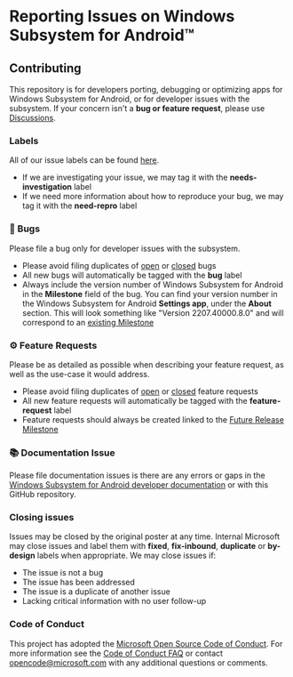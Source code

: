 ﻿# Reporting Issues on Windows Subsystem for Android™️

## Contributing

This repository is for developers porting, debugging or optimizing apps for Windows Subsystem for Android, or for developer issues with the subsystem. If your concern isn't a **bug or feature request**, please use [Discussions](https://github.com/microsoft/WSA/discussions). 

### Labels

All of our issue labels can be found [here](https://github.com/microsoft/WSA/labels).
- If we are investigating your issue, we may tag it with the **needs-investigation** label
- If we need more information about how to reproduce your bug, we may tag it with the **need-repro** label

### 🐛 Bugs

Please file a bug only for developer issues with the subsystem.

- Please avoid filing duplicates of [open](https://github.com/microsoft/WSA/issues?q=is%3Aopen+is%3Aissue+label%3Abug) or [closed](https://github.com/microsoft/WSA/issues?q=is%3Aissue+is%3Aclosed+label%3Abug) bugs
- All new bugs will automatically be tagged with the **bug** label
- Always include the version number of Windows Subsystem for Android in the **Milestone** field of the bug. You can find your version number in the Windows Subsystem for Android **Settings app**, under the **About** section. This will look something like "Version  2207.40000.8.0" and will correspond to an [existing Milestone](https://github.com/microsoft/WSA/milestone/6)

### ⚙️ Feature Requests

Please be as detailed as possible when describing your feature request, as well as the use-case it would address.

- Please avoid filing duplicates of [open](https://github.com/microsoft/WSA/issues?q=is%3Aopen+is%3Aissue+label%3Afeature-request) or [closed](https://github.com/microsoft/WSA/issues?q=is%3Aissue+is%3Aclosed+label%3Afeature-request) feature requests
- All new feature requests will automatically be tagged with the **feature-request** label
- Feature requests should always be created linked to the [Future Release Milestone](https://github.com/microsoft/WSA/milestone/8)


### 📚 Documentation Issue

Please file documentation issues is there are any errors or gaps in the [Windows Subsystem for Android developer documentation](https://docs.microsoft.com/windows/android/wsa) or with this GitHub repository.

### Closing issues

Issues may be closed by the original poster at any time. Internal Microsoft may close issues and label them with **fixed**, **fix-inbound**, **duplicate** or **by-design** labels when appropriate. We may close issues if:
*  The issue is not a bug
*  The issue has been addressed
*  The issue is a duplicate of another issue
*  Lacking critical information with no user follow-up

### Code of Conduct

This project has adopted the [Microsoft Open Source Code of Conduct](https://opensource.microsoft.com/codeofconduct/).
For more information see the [Code of Conduct FAQ](https://opensource.microsoft.com/codeofconduct/faq/)
or contact [opencode@microsoft.com](mailto:opencode@microsoft.com) with any additional questions or comments.